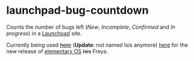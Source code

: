 launchpad-bug-countdown
=======================

Counts the number of bugs left (*New*, *Incomplete*,
*Confirmed* and *In progress*) in a
[Launchpad](https://launchpad.net) site.

Currently being used [~~here~~](http://isisisreleasedyet.com/)
(**Update**: not named Isis anymore) [here](http://isfreyareleasedyet.com/)
for the new release of [elementary OS](http://elementaryos.org/) ~~Isis~~ Freya.
